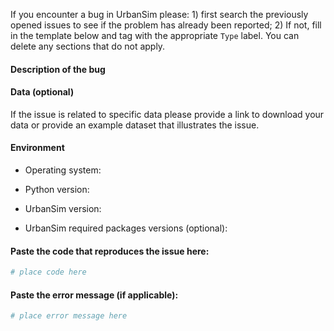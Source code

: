 If you encounter a bug in UrbanSim please: 1) first search the previously opened issues to see if the problem has already been reported; 2) If not, fill in the template below and tag with the appropriate `Type` label. You can delete any sections that do not apply.

#### Description of the bug




#### Data (optional) 
If the issue is related to specific data please provide a link to download your data or provide an example dataset that illustrates the issue.


#### Environment 

- Operating system:

- Python version:

- UrbanSim version:

- UrbanSim required packages versions (optional):


#### Paste the code that reproduces the issue here:

```python
# place code here
```


#### Paste the error message (if applicable):
```python
# place error message here
```
